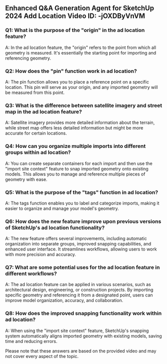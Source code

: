 ## Enhanced Q&A Generation Agent for SketchUp 2024 Add Location Video ID: -jOXDByVnVM

### Q1: What is the purpose of the "origin" in the ad location feature?

A: In the ad location feature, the "origin" refers to the point from which all geometry is measured. It's essentially the starting point for importing and referencing geometry.

### Q2: How does the "pin" function work in ad location?

A: The pin function allows you to place a reference point on a specific location. This pin will serve as your origin, and any imported geometry will be measured from this point.

### Q3: What is the difference between satellite imagery and street map in the ad location feature?

A: Satellite imagery provides more detailed information about the terrain, while street map offers less detailed information but might be more accurate for certain locations.

### Q4: How can you organize multiple imports into different groups within ad location?

A: You can create separate containers for each import and then use the "import site context" feature to snap imported geometry onto existing models. This allows you to manage and reference multiple pieces of geometry with ease.

### Q5: What is the purpose of the "tags" function in ad location?

A: The tags function enables you to label and categorize imports, making it easier to organize and manage your model's geometry.

### Q6: How does the new feature improve upon previous versions of SketchUp's ad location functionality?

A: The new feature offers several improvements, including automatic organization into separate groups, improved snapping capabilities, and enhanced user interface. It streamlines workflows, allowing users to work with more precision and accuracy.

### Q7: What are some potential uses for the ad location feature in different workflows?

A: The ad location feature can be applied in various scenarios, such as architectural design, engineering, or construction projects. By importing specific geometry and referencing it from a designated point, users can improve model organization, accuracy, and collaboration.

### Q8: How does the improved snapping functionality work within ad location?

A: When using the "import site context" feature, SketchUp's snapping system automatically aligns imported geometry with existing models, saving time and reducing errors.

Please note that these answers are based on the provided video and may not cover every aspect of the topic.